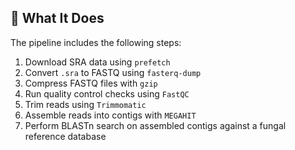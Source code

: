 ## 🔧 What It Does

The pipeline includes the following steps:

1. Download SRA data using `prefetch`
2. Convert `.sra` to FASTQ using `fasterq-dump`
3. Compress FASTQ files with `gzip`
4. Run quality control checks using `FastQC`
5. Trim reads using `Trimmomatic`
6. Assemble reads into contigs with `MEGAHIT`
7. Perform BLASTn search on assembled contigs against a fungal reference database

